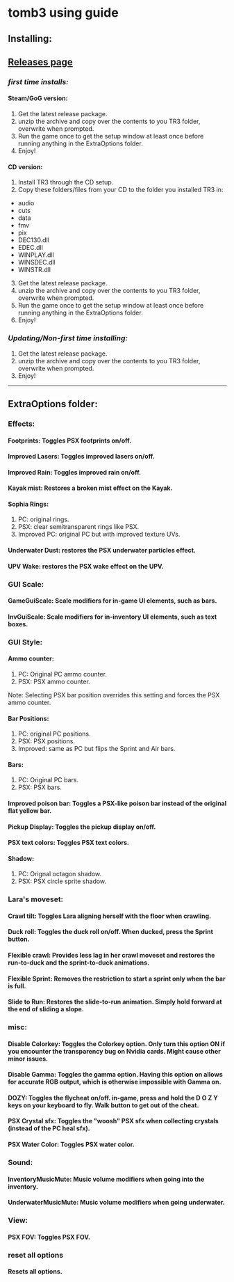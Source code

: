 # tomb3 using guide

## Installing:

## [Releases page](https://github.com/Trxyebeep/tomb3decomp/releases)

### *first time installs:*

#### Steam/GoG version:
1. Get the latest release package.
2. unzip the archive and copy over the contents to you TR3 folder, overwrite when prompted.
3. Run the game once to get the setup window at least once before running anything in the ExtraOptions folder.
4. Enjoy!

#### CD version:
1. Install TR3 through the CD setup.
2. Copy these folders/files from your CD to the folder you installed TR3 in:
- audio
- cuts
- data
- fmv
- pix
- DEC130.dll
- EDEC.dll
- WINPLAY.dll
- WINSDEC.dll
- WINSTR.dll
3. Get the latest release package.
4. unzip the archive and copy over the contents to you TR3 folder, overwrite when prompted.
5. Run the game once to get the setup window at least once before running anything in the ExtraOptions folder.
6. Enjoy!

### *Updating/Non-first time installing:*
1. Get the latest release package.
2. unzip the archive and copy over the contents to you TR3 folder, overwrite when prompted.
3. Enjoy!
------------------------

## ExtraOptions folder:

### Effects:
#### Footprints: Toggles PSX footprints on/off.

#### Improved Lasers: Toggles improved lasers on/off.

#### Improved Rain: Toggles improved rain on/off.

#### Kayak mist: Restores a broken mist effect on the Kayak.

#### Sophia Rings:
1. PC: original rings.
2. PSX: clear semitransparent rings like PSX.
3. Improved PC: original PC but with improved texture UVs.

#### Underwater Dust: restores the PSX underwater particles effect.

#### UPV Wake: restores the PSX wake effect on the UPV.

### GUI Scale:
#### GameGuiScale: Scale modifiers for in-game UI elements, such as bars.

#### InvGuiScale: Scale modifiers for in-inventory UI elements, such as text boxes.

### GUI Style:
#### Ammo counter:
1. PC: Original PC ammo counter.
2. PSX: PSX ammo counter.

Note: Selecting PSX bar position overrides this setting and forces the PSX ammo counter.

#### Bar Positions:
1. PC: original PC positions.
2. PSX: PSX positions.
3. Improved: same as PC but flips the Sprint and Air bars.

#### Bars:
1. PC: Original PC bars.
2. PSX: PSX bars.

#### Improved poison bar: Toggles a PSX-like poison bar instead of the original flat yellow bar.

#### Pickup Display: Toggles the pickup display on/off.

#### PSX text colors: Toggles PSX text colors.

#### Shadow:
1. PC: Orignal octagon shadow.
2. PSX: PSX circle sprite shadow.

### Lara's moveset:
#### Crawl tilt: Toggles Lara aligning herself with the floor when crawling.

#### Duck roll: Toggles the duck roll on/off. When ducked, press the Sprint button.

#### Flexible crawl: Provides less lag in her crawl moveset and restores the run-to-duck and the sprint-to-duck animations.

#### Flexible Sprint: Removes the restriction to start a sprint only when the bar is full.

#### Slide to Run: Restores the slide-to-run animation. Simply hold forward at the end of sliding a slope.

### misc:
#### Disable Colorkey: Toggles the Colorkey option. Only turn this option ON if you encounter the transparency bug on Nvidia cards. Might cause other minor issues.

#### Disable Gamma: Toggles the gamma option. Having this option on allows for accurate RGB output, which is otherwise impossible with Gamma on.

#### DOZY: Toggles the flycheat on/off. in-game, press and hold the D O Z Y keys on your keyboard to fly. Walk button to get out of the cheat.

#### PSX Crystal sfx: Toggles the "woosh" PSX sfx when collecting crystals (instead of the PC heal sfx).

#### PSX Water Color: Toggles PSX water color.

### Sound:
#### InventoryMusicMute: Music volume modifiers when going into the inventory.

#### UnderwaterMusicMute: Music volume modifiers when going underwater.

### View:
#### PSX FOV: Toggles PSX FOV.

### reset all options
#### Resets all options.
